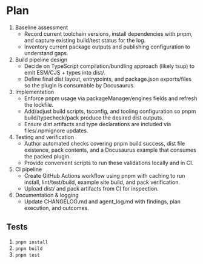 # Plan
1. Baseline assessment
   - Record current toolchain versions, install dependencies with pnpm, and capture existing build/test status for the log.
   - Inventory current package outputs and publishing configuration to understand gaps.
2. Build pipeline design
   - Decide on TypeScript compilation/bundling approach (likely tsup) to emit ESM/CJS + types into dist/.
   - Define final dist layout, entrypoints, and package.json exports/files so the plugin is consumable by Docusaurus.
3. Implementation
   - Enforce pnpm usage via packageManager/engines fields and refresh the lockfile.
   - Add/adjust build scripts, tsconfig, and tooling configuration so pnpm build/typecheck/pack produce the desired dist outputs.
   - Ensure dist artifacts and type declarations are included via files/.npmignore updates.
4. Testing and verification
   - Author automated checks covering pnpm build success, dist file existence, pack contents, and a Docusaurus example that consumes the packed plugin.
   - Provide convenient scripts to run these validations locally and in CI.
5. CI pipeline
   - Create GitHub Actions workflow using pnpm with caching to run install, lint/test/build, example site build, and pack verification.
   - Upload dist/ and pack artifacts from CI for inspection.
6. Documentation & logging
   - Update CHANGELOG.md and agent_log.md with findings, plan execution, and outcomes.

## Tests
1. `pnpm install`
2. `pnpm build`
3. `pnpm test`
